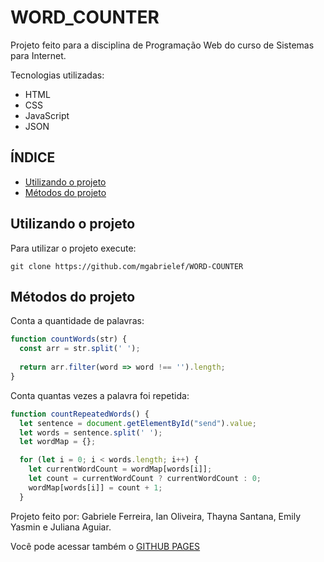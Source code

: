 # WORD_COUNTER

Projeto feito para a disciplina de Programação Web do curso de Sistemas para Internet.

Tecnologias utilizadas:
- HTML
- CSS
- JavaScript
- JSON


## ÍNDICE
* [Utilizando o projeto](#Utilizando-o-projeto)
* [Métodos do projeto](#Métodos-do-projeto)

## Utilizando o projeto

Para utilizar o projeto execute:

```
git clone https://github.com/mgabrielef/WORD-COUNTER
```

## Métodos do projeto

Conta a quantidade de palavras:

```js
function countWords(str) {
  const arr = str.split(' ');
  
  return arr.filter(word => word !== '').length;
}
```  

Conta quantas vezes a palavra foi repetida:

```js
function countRepeatedWords() {
  let sentence = document.getElementById("send").value;
  let words = sentence.split(' ');
  let wordMap = {};

  for (let i = 0; i < words.length; i++) {
    let currentWordCount = wordMap[words[i]];
    let count = currentWordCount ? currentWordCount : 0;
    wordMap[words[i]] = count + 1;
  }  
```

Projeto feito por: Gabriele Ferreira, Ian Oliveira, Thayna Santana, Emily Yasmin e Juliana Aguiar.

Você pode acessar também o [GITHUB PAGES](https://mgabrielef.github.io/WORD-COUNTER/index.html)

